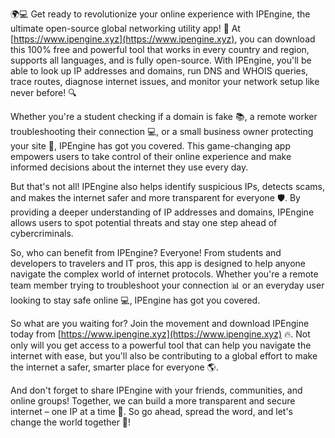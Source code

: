 🌍💻 Get ready to revolutionize your online experience with IPEngine, the ultimate open-source global networking utility app! 🚀 At [https://www.ipengine.xyz](https://www.ipengine.xyz), you can download this 100% free and powerful tool that works in every country and region, supports all languages, and is fully open-source. With IPEngine, you'll be able to look up IP addresses and domains, run DNS and WHOIS queries, trace routes, diagnose internet issues, and monitor your network setup like never before! 🔍

Whether you're a student checking if a domain is fake 📚, a remote worker troubleshooting their connection 💻, or a small business owner protecting your site 🏢, IPEngine has got you covered. This game-changing app empowers users to take control of their online experience and make informed decisions about the internet they use every day.

But that's not all! IPEngine also helps identify suspicious IPs, detects scams, and makes the internet safer and more transparent for everyone 🛡️. By providing a deeper understanding of IP addresses and domains, IPEngine allows users to spot potential threats and stay one step ahead of cybercriminals.

So, who can benefit from IPEngine? Everyone! From students and developers to travelers and IT pros, this app is designed to help anyone navigate the complex world of internet protocols. Whether you're a remote team member trying to troubleshoot your connection 📊 or an everyday user looking to stay safe online 💻, IPEngine has got you covered.

So what are you waiting for? Join the movement and download IPEngine today from [https://www.ipengine.xyz](https://www.ipengine.xyz) 🔥. Not only will you get access to a powerful tool that can help you navigate the internet with ease, but you'll also be contributing to a global effort to make the internet a safer, smarter place for everyone 🌎.

And don't forget to share IPEngine with your friends, communities, and online groups! Together, we can build a more transparent and secure internet – one IP at a time 💪. So go ahead, spread the word, and let's change the world together 🌟!